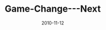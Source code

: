 ---
layout: music 
title: "Game-Change---Next"
series: "Game Change"
date: 2010-11-12 
description: "Brian Tome talks about the opportunity that is before us."
audio: "http://s3.amazonaws.com/crossroadsaudiomessages/gamechange05.mp3"
audio-duration: "47:28"
---